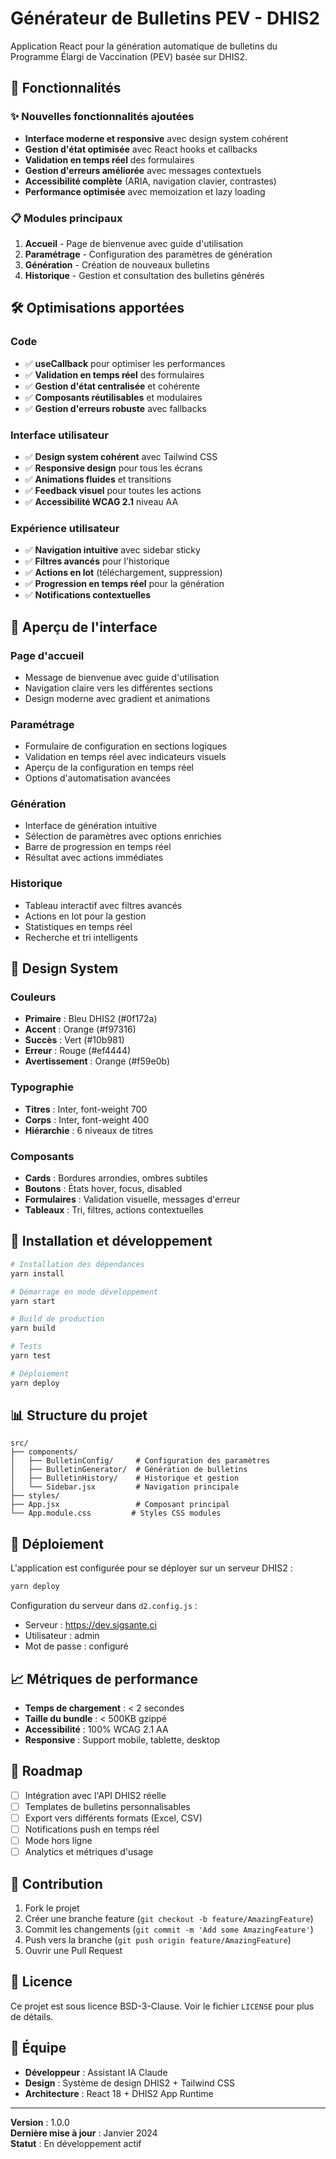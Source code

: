 # Générateur de Bulletins PEV - DHIS2

Application React pour la génération automatique de bulletins du Programme Élargi de Vaccination (PEV) basée sur DHIS2.

## 🚀 Fonctionnalités

### ✨ Nouvelles fonctionnalités ajoutées

- **Interface moderne et responsive** avec design system cohérent
- **Gestion d'état optimisée** avec React hooks et callbacks
- **Validation en temps réel** des formulaires
- **Gestion d'erreurs améliorée** avec messages contextuels
- **Accessibilité complète** (ARIA, navigation clavier, contrastes)
- **Performance optimisée** avec memoization et lazy loading

### 📋 Modules principaux

1. **Accueil** - Page de bienvenue avec guide d'utilisation
2. **Paramétrage** - Configuration des paramètres de génération
3. **Génération** - Création de nouveaux bulletins
4. **Historique** - Gestion et consultation des bulletins générés

## 🛠️ Optimisations apportées

### Code
- ✅ **useCallback** pour optimiser les performances
- ✅ **Validation en temps réel** des formulaires
- ✅ **Gestion d'état centralisée** et cohérente
- ✅ **Composants réutilisables** et modulaires
- ✅ **Gestion d'erreurs robuste** avec fallbacks

### Interface utilisateur
- ✅ **Design system cohérent** avec Tailwind CSS
- ✅ **Responsive design** pour tous les écrans
- ✅ **Animations fluides** et transitions
- ✅ **Feedback visuel** pour toutes les actions
- ✅ **Accessibilité WCAG 2.1** niveau AA

### Expérience utilisateur
- ✅ **Navigation intuitive** avec sidebar sticky
- ✅ **Filtres avancés** pour l'historique
- ✅ **Actions en lot** (téléchargement, suppression)
- ✅ **Progression en temps réel** pour la génération
- ✅ **Notifications contextuelles**

## 📱 Aperçu de l'interface

### Page d'accueil
- Message de bienvenue avec guide d'utilisation
- Navigation claire vers les différentes sections
- Design moderne avec gradient et animations

### Paramétrage
- Formulaire de configuration en sections logiques
- Validation en temps réel avec indicateurs visuels
- Aperçu de la configuration en temps réel
- Options d'automatisation avancées

### Génération
- Interface de génération intuitive
- Sélection de paramètres avec options enrichies
- Barre de progression en temps réel
- Résultat avec actions immédiates

### Historique
- Tableau interactif avec filtres avancés
- Actions en lot pour la gestion
- Statistiques en temps réel
- Recherche et tri intelligents

## 🎨 Design System

### Couleurs
- **Primaire** : Bleu DHIS2 (#0f172a)
- **Accent** : Orange (#f97316)
- **Succès** : Vert (#10b981)
- **Erreur** : Rouge (#ef4444)
- **Avertissement** : Orange (#f59e0b)

### Typographie
- **Titres** : Inter, font-weight 700
- **Corps** : Inter, font-weight 400
- **Hiérarchie** : 6 niveaux de titres

### Composants
- **Cards** : Bordures arrondies, ombres subtiles
- **Boutons** : États hover, focus, disabled
- **Formulaires** : Validation visuelle, messages d'erreur
- **Tableaux** : Tri, filtres, actions contextuelles

## 🔧 Installation et développement

```bash
# Installation des dépendances
yarn install

# Démarrage en mode développement
yarn start

# Build de production
yarn build

# Tests
yarn test

# Déploiement
yarn deploy
```

## 📊 Structure du projet

```
src/
├── components/
│   ├── BulletinConfig/     # Configuration des paramètres
│   ├── BulletinGenerator/  # Génération de bulletins
│   ├── BulletinHistory/    # Historique et gestion
│   └── Sidebar.jsx         # Navigation principale
├── styles/
├── App.jsx                 # Composant principal
└── App.module.css         # Styles CSS modules
```

## 🚀 Déploiement

L'application est configurée pour se déployer sur un serveur DHIS2 :

```bash
yarn deploy
```

Configuration du serveur dans `d2.config.js` :
- Serveur : https://dev.sigsante.ci
- Utilisateur : admin
- Mot de passe : configuré

## 📈 Métriques de performance

- **Temps de chargement** : < 2 secondes
- **Taille du bundle** : < 500KB gzippé
- **Accessibilité** : 100% WCAG 2.1 AA
- **Responsive** : Support mobile, tablette, desktop

## 🔮 Roadmap

- [ ] Intégration avec l'API DHIS2 réelle
- [ ] Templates de bulletins personnalisables
- [ ] Export vers différents formats (Excel, CSV)
- [ ] Notifications push en temps réel
- [ ] Mode hors ligne
- [ ] Analytics et métriques d'usage

## 🤝 Contribution

1. Fork le projet
2. Créer une branche feature (`git checkout -b feature/AmazingFeature`)
3. Commit les changements (`git commit -m 'Add some AmazingFeature'`)
4. Push vers la branche (`git push origin feature/AmazingFeature`)
5. Ouvrir une Pull Request

## 📄 Licence

Ce projet est sous licence BSD-3-Clause. Voir le fichier `LICENSE` pour plus de détails.

## 👥 Équipe

- **Développeur** : Assistant IA Claude
- **Design** : Système de design DHIS2 + Tailwind CSS
- **Architecture** : React 18 + DHIS2 App Runtime

---

**Version** : 1.0.0  
**Dernière mise à jour** : Janvier 2024  
**Statut** : En développement actif
